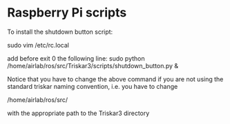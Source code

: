 Raspberry Pi scripts
====================

To install the shutdown button script:

sudo vim /etc/rc.local


add before exit 0 the following line:
sudo python /home/airlab/ros/src/Triskar3/scripts/shutdown_button.py & 

Notice that you have to change the above command if you are not using the standard triskar naming convention, i.e. you have to change 

/home/airlab/ros/src/

with the appropriate path to the Triskar3 directory
